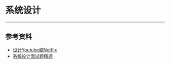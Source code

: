 # 系统设计


---
## 参考资料
- [设计Youtube或Netflix](https://blog.csdn.net/weixin_43946031/article/details/116708136)
- [系统设计面试题精选](https://soulmachine.gitbooks.io/system-design/content/cn/)
